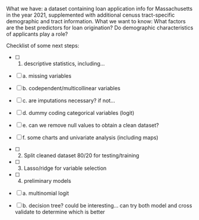 What we have: a dataset containing loan application info for Massachusetts in the year 2021, supplemented with additional cenuss tract-specific demographic and tract information. 
What we want to know: What factors are the best predictors for loan origination? Do demographic characteristics of applicants play a role? 

Checklist of some next steps:

- [ ] 1. descriptive statistics, including...
- [ ] 	a. missing variables
- [ ] 	b. codependent/multicollinear variables
- [ ] 	c. are imputations necessary? if not...
- [ ] 	d. dummy coding categorical variables (logit)
- [ ] 	e. can we remove null values to obtain a clean dataset?
- [ ] 	f. some charts and univariate analysis (including maps)
- [ ] 2. Split cleaned dataset 80/20 for testing/training
- [ ] 3. Lasso/ridge for variable selection
- [ ] 4. preliminary models
- [ ] 	a. multinomial logit
- [ ] 	b. decision tree? could be interesting... can try both model and cross validate to determine which is better




